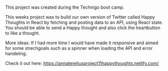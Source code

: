 This project was created during the Technigo boot camp.

This weeks project was to build our own version of Twitter called Happy Thoughts in React
by fetching and posting data to an API, using React state.
You should be able to send a Happy thought and also click the heartbutton to like a thought.

More ideas:
If I had more time I would have made it responsive and aimed for some strechgoals such as a spinner when loading the API and error handeling.

Check it out here:
https://annatereliusproject11happythoughts.netlify.com/




